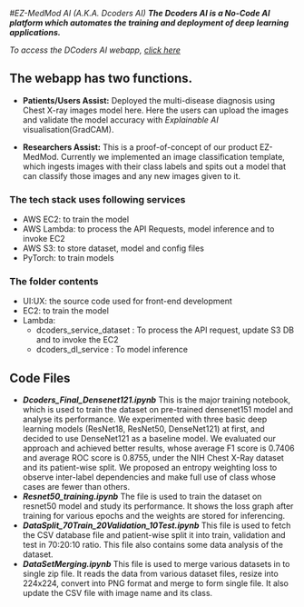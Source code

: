 *#EZ-MedMod AI (A.K.A. Dcoders AI)*
***The Dcoders AI is a No-Code AI platform which automates the training and deployment of deep learning applications.***

*To access the DCoders AI webapp, [click here](https://rohitrnath.s3.ap-south-1.amazonaws.com/DCoders/index.html)*

## The webapp has two functions.

* **Patients/Users Assist:** Deployed the multi-disease diagnosis using 
  Chest X-ray images model here. Here the users can upload the images and validate the model accuracy with *Explainable AI* visualisation(GradCAM).

* **Researchers Assist:** This is a proof-of-concept of our product EZ-MedMod.
  Currently we implemented an image classification template, which ingests images with their class labels and spits out a model that can classify those images and any new images given to it.

  

### The tech stack uses following services

* AWS EC2: to train the model
* AWS Lambda: to process the API Requests, model inference and to invoke EC2
* AWS S3: to store dataset, model and config files
* PyTorch: to train models

### The folder contents

* UI:UX: the source code used for front-end development
* EC2: to train the model
* Lambda:
  * dcoders_service_dataset : To process the API request, update S3 DB and to invoke the EC2
  * dcoders_dl_service : To model inference

## Code Files

* ***Dcoders_Final_Densenet121.ipynb***
  This is the major training notebook, which is used to train the dataset on pre-trained densenet151 model and analyse its performance.
  We experimented with three basic deep learning models (ResNet18, ResNet50, DenseNet121) at first, and decided to use DenseNet121 as a baseline model. We evaluated our approach and achieved better results, whose average F1 score is 0.7406 and average ROC score is 0.8755, under the NIH Chest X-Ray dataset and its patient-wise split. We proposed an entropy weighting loss to observe inter-label dependencies and make full use of class whose cases are fewer than others.
* ***Resnet50_training.ipynb***
  The file is used to train the dataset on resnet50 model and study its performance. It shows the loss graph after training for various epochs and the weights are stored for inferencing. 
* ***DataSplit_70Train_20Validation_10Test.ipynb***
  This file is used to fetch the CSV database file and patient-wise split it into train, validation and test in 70:20:10 ratio. This file also contains some data analysis of the dataset.
* ***DataSetMerging.ipynb*** 
  This file is used to merge various datasets in to single zip file. It reads the data from various dataset files, resize into 224x224, convert into PNG format and merge to form single file. It also update the CSV file with image name and its class. 



## 